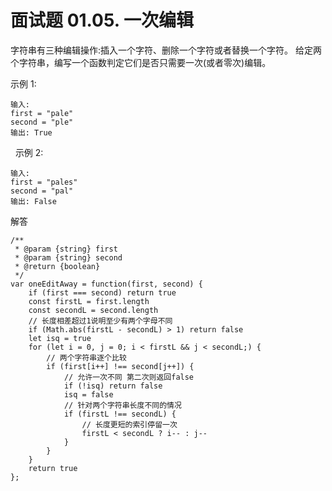 # 面试题 01.05. 一次编辑
字符串有三种编辑操作:插入一个字符、删除一个字符或者替换一个字符。 给定两个字符串，编写一个函数判定它们是否只需要一次(或者零次)编辑。

示例 1:

    输入: 
    first = "pale"
    second = "ple"
    输出: True
 
示例 2:
    
    输入: 
    first = "pales"
    second = "pal"
    输出: False

解答

    /**
     * @param {string} first
     * @param {string} second
     * @return {boolean}
     */
    var oneEditAway = function(first, second) {
        if (first === second) return true
        const firstL = first.length
        const secondL = second.length
        // 长度相差超过1说明至少有两个字母不同
        if (Math.abs(firstL - secondL) > 1) return false
        let isq = true
        for (let i = 0, j = 0; i < firstL && j < secondL;) {
            // 两个字符串逐个比较
            if (first[i++] !== second[j++]) {
                // 允许一次不同 第二次则返回false
                if (!isq) return false
                isq = false
                // 针对两个字符串长度不同的情况
                if (firstL !== secondL) {
                    // 长度更短的索引停留一次
                    firstL < secondL ? i-- : j--
                }
            }
        }
        return true
    };


